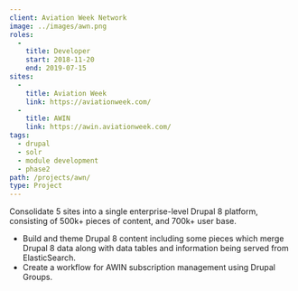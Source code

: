 ```yaml
---
client: Aviation Week Network
image: ../images/awn.png
roles: 
  - 
    title: Developer
    start: 2018-11-20
    end: 2019-07-15
sites: 
  - 
    title: Aviation Week
    link: https://aviationweek.com/ 
  - 
    title: AWIN
    link: https://awin.aviationweek.com/
tags:
  - drupal
  - solr
  - module development
  - phase2
path: /projects/awn/
type: Project
---
```


Consolidate 5 sites into a single enterprise-level Drupal 8 platform, consisting of 500k+ pieces of content, and 700k+ user base.
* Build and theme Drupal 8 content including some pieces which merge Drupal 8 data along with data tables and information being served from ElasticSearch.
* Create a workflow for AWIN subscription management using Drupal Groups.
